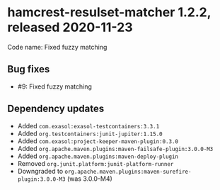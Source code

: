 # hamcrest-resulset-matcher 1.2.2, released 2020-11-23
 
Code name: Fixed fuzzy matching

## Bug fixes
 
* #9: Fixed fuzzy matching

## Dependency updates

* Added `com.exasol:exasol-testcontainers:3.3.1`
* Added `org.testcontainers:junit-jupiter:1.15.0`
* Added `com.exasol:project-keeper-maven-plugin:0.3.0`
* Added `org.apache.maven.plugins:maven-failsafe-plugin:3.0.0-M3`
* Added `org.apache.maven.plugins:maven-deploy-plugin`
* Removed `org.junit.platform:junit-platform-runner`
* Downgraded to `org.apache.maven.plugins:maven-surefire-plugin:3.0.0-M3` (was 3.0.0-M4)